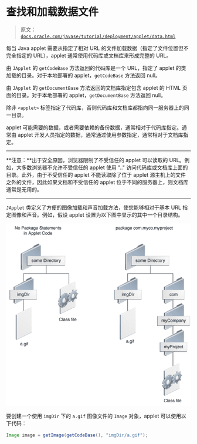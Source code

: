# 查找和加载数据文件

> 原文：[`docs.oracle.com/javase/tutorial/deployment/applet/data.html`](https://docs.oracle.com/javase/tutorial/deployment/applet/data.html)

每当 Java applet 需要从指定了相对 URL 的文件加载数据（指定了文件位置但不完全指定的 URL），applet 通常使用代码库或文档库来形成完整的 URL。

由 `JApplet` 的 `getCodeBase` 方法返回的代码库是一个 URL，指定了 applet 的类加载的目录。对于本地部署的 applet，`getCodeBase` 方法返回 null。

由 `JApplet` 的 `getDocumentBase` 方法返回的文档库指定包含 applet 的 HTML 页面的目录。对于本地部署的 applet，`getDocumentBase` 方法返回 null。

除非 `<applet>` 标签指定了代码库，否则代码库和文档库都指向同一服务器上的同一目录。

applet 可能需要的数据，或者需要依赖的备份数据，通常相对于代码库指定。通常由 applet 开发人员指定的数据，通常通过使用参数指定，通常相对于文档库指定。

* * *

**注意：**出于安全原因，浏览器限制了不受信任的 applet 可以读取的 URL。例如，大多数浏览器不允许不受信任的 applet 使用 ".." 访问代码库或文档库上面的目录。此外，由于不受信任的 applet 不能读取除了位于 applet 源主机上的文件之外的文件，因此如果文档和不受信任的 applet 位于不同的服务器上，则文档库通常是无用的。

* * *

`JApplet` 类定义了方便的图像加载和声音加载方法，使您能够相对于基本 URL 指定图像和声音。例如，假设 applet 设置为以下图中显示的其中一个目录结构。

![显示图像文件和类文件位于不同位置的两个目录结构，具有不同的结构。](img/7a03d531735cacad696278016027fdc7.png)

要创建一个使用 `imgDir` 下的 `a.gif` 图像文件的 `Image` 对象，applet 可以使用以下代码：

```java
Image image = getImage(getCodeBase(), "imgDir/a.gif");

```
